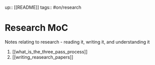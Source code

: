 up:: [[README]]
tags:: #on/research

# Research MoC
Notes relating to research - reading it, writing it, and understanding it

1. [[what_is_the_three_pass_process]]
2. [[writing_reasearch_papers]]